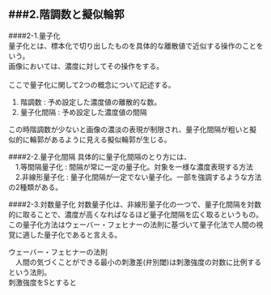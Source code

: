 ###2.階調数と擬似輪郭
---------------------------------------------------
####2-1.量子化  
量子化とは、標本化で切り出したものを具体的な離散値で近似する操作のことをいう。  
画像においては、濃度に対してその操作をする。  
<br>ここで量子化に関して2つの概念について記述する。

  1. 階調数 : 予め設定した濃度値の離散的な数。
  2. 量子化間隔 : 予め設定した濃度値の間隔
  
この時階調数が少ないと画像の濃淡の表現が制限され、量子化間隔が粗いと擬似的に輪郭があるように見える擬似輪郭が生じる。

####2-2.量子化間隔
具体的に量子化間隔のとり方には、  
　1.等間隔量子化 : 間隔が常に一定の量子化。対象を一様な濃度表現する方法  
　2.非線形量子化 : 量子化間隔が一定でない量子化。一部を強調するような方法  
の2種類がある。

####2-3.対数量子化
対数量子化は、非線形量子化の一つで、量子化間隔を対数的に取ることで、濃度が高くなればなるほど量子化間隔を広く取るというもの。
この量子化方法はウェーバー・フェヒナーの法則に基づいて量子化法で人間の視覚に適した量子化であると言える。

ウェーバー・フェヒナーの法則  
　人間の気づくことができる最小の刺激差(弁別閾)は刺激強度の対数に比例するという法則。  
  刺激強度をSとすると  